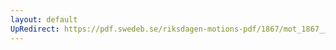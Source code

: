 ```yaml
---
layout: default
UpRedirect: https://pdf.swedeb.se/riksdagen-motions-pdf/1867/mot_1867__ak__00092/mot_1867__ak__00092_001.pdf
---
```

